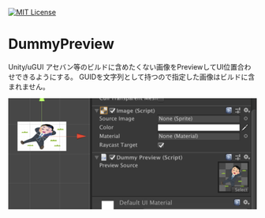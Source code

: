 [![MIT License](http://img.shields.io/badge/license-MIT-blue.svg?style=flat)](LICENSE)

# DummyPreview
Unity/uGUI アセバン等のビルドに含めたくない画像をPreviewしてUI位置合わせできるようにする。
GUIDを文字列として持つので指定した画像はビルドに含まれません。

![demo](demo01.png)
